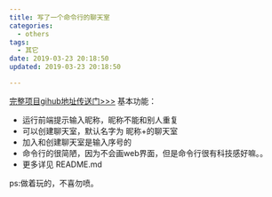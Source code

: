 ```yaml
---
title: 写了一个命令行的聊天室
categories:
  - others
tags:
  - 其它
date: 2019-03-23 20:18:50
updated: 2019-03-23 20:18:50

---
```

[完整项目gihub地址传送门>>>](https://github.com/ruomuc/test_demos/tree/master/command-chat)
基本功能：
- 运行前端提示输入昵称，昵称不能和别人重复
- 可以创建聊天室，默认名字为 昵称+的聊天室
- 加入和创建聊天室是输入序号的
- 命令行的很简陋，因为不会画web界面，但是命令行很有科技感好嘛。。
- 更多详见 README.md

ps:做着玩的，不喜勿喷。